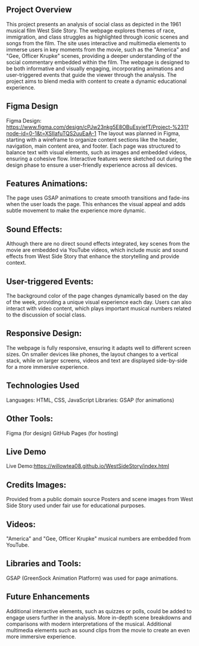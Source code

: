 ## Project Overview
This project presents an analysis of social class as depicted in the 1961 musical film West Side Story. The webpage explores themes of race, immigration, and class struggles as highlighted through iconic scenes and songs from the film. The site uses interactive and multimedia elements to immerse users in key moments from the movie, such as the "America" and "Gee, Officer Krupke" scenes, providing a deeper understanding of the social commentary embedded within the film.
The webpage is designed to be both informative and visually engaging, incorporating animations and user-triggered events that guide the viewer through the analysis. The project aims to blend media with content to create a dynamic educational experience.

## Figma Design
Figma Design: https://www.figma.com/design/cPJw23nkg5E8OBuEsyiefT/Project-%231?node-id=0-1&t=XSIIafuTQS2uuEaA-1 
The layout was planned in Figma, starting with a wireframe to organize content sections like the header, navigation, main content area, and footer. Each page was structured to balance text with visual elements, such as images and embedded videos, ensuring a cohesive flow. Interactive features were sketched out during the design phase to ensure a user-friendly experience across all devices.

## Features Animations:
The page uses GSAP animations to create smooth transitions and fade-ins when the user loads the page. This enhances the visual appeal and adds subtle movement to make the experience more dynamic.

## Sound Effects:
Although there are no direct sound effects integrated, key scenes from the movie are embedded via YouTube videos, which include music and sound effects from West Side Story that enhance the storytelling and provide context.

## User-triggered Events:

The background color of the page changes dynamically based on the day of the week, providing a unique visual experience each day.
Users can also interact with video content, which plays important musical numbers related to the discussion of social class.

## Responsive Design:
The webpage is fully responsive, ensuring it adapts well to different screen sizes. On smaller devices like phones, the layout changes to a vertical stack, while on larger screens, videos and text are displayed side-by-side for a more immersive experience.

## Technologies Used
Languages: HTML, CSS, JavaScript
Libraries: GSAP (for animations)

## Other Tools:
Figma (for design)
GitHub Pages (for hosting)

## Live Demo
Live Demo:https://willowtea08.github.io/WestSideStory/index.html

## Credits Images:
Provided from a public domain source
Posters and scene images from West Side Story used under fair use for educational purposes.

## Videos:
"America" and "Gee, Officer Krupke" musical numbers are embedded from YouTube.

## Libraries and Tools:
GSAP (GreenSock Animation Platform) was used for page animations.

## Future Enhancements
Additional interactive elements, such as quizzes or polls, could be added to engage users further in the analysis.
More in-depth scene breakdowns and comparisons with modern interpretations of the musical.
Additional multimedia elements such as sound clips from the movie to create an even more immersive experience.
